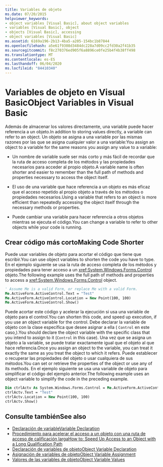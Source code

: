 ```yaml
---
title: Variables de objeto
ms.date: 07/20/2015
helpviewer_keywords:
- object variables [Visual Basic], about object variables
- variables [Visual Basic], object
- objects [Visual Basic], accessing
- object variables [Visual Basic]
ms.assetid: 6169a196-2b13-4ba5-a205-154bc1b87844
ms.openlocfilehash: a5e61f9308d3484dc228a7d09cc2fd30a2f41b35
ms.sourcegitcommit: f8c270376ed905f6a8896ce0fe25b4f4b38ff498
ms.translationtype: MT
ms.contentlocale: es-ES
ms.lasthandoff: 06/04/2020
ms.locfileid: "84410340"
---
```

# <a name="object-variables-in-visual-basic"></a><span data-ttu-id="5e542-102">Variables de objeto en Visual Basic</span><span class="sxs-lookup"><span data-stu-id="5e542-102">Object Variables in Visual Basic</span></span>

<span data-ttu-id="5e542-103">Además de almacenar los valores directamente, una variable puede hacer referencia a un objeto.</span><span class="sxs-lookup"><span data-stu-id="5e542-103">In addition to storing values directly, a variable can refer to an object.</span></span> <span data-ttu-id="5e542-104">Un objeto se asigna a una variable por las mismas razones por las que se asigna cualquier valor a una variable:</span><span class="sxs-lookup"><span data-stu-id="5e542-104">You assign an object to a variable for the same reasons you assign any value to a variable:</span></span>

- <span data-ttu-id="5e542-105">Un nombre de variable suele ser más corto y más fácil de recordar que la ruta de acceso completa de los métodos y las propiedades necesarios para acceder al propio objeto.</span><span class="sxs-lookup"><span data-stu-id="5e542-105">A variable name is often shorter and easier to remember than the full path of methods and properties necessary to access the object itself.</span></span>

- <span data-ttu-id="5e542-106">El uso de una variable que hace referencia a un objeto es más eficaz que el acceso repetido al propio objeto a través de los métodos o propiedades necesarios.</span><span class="sxs-lookup"><span data-stu-id="5e542-106">Using a variable that refers to an object is more efficient than repeatedly accessing the object itself through the necessary methods or properties.</span></span>

- <span data-ttu-id="5e542-107">Puede cambiar una variable para hacer referencia a otros objetos mientras se ejecuta el código.</span><span class="sxs-lookup"><span data-stu-id="5e542-107">You can change a variable to refer to other objects while your code is running.</span></span>

## <a name="making-code-shorter"></a><span data-ttu-id="5e542-108">Crear código más corto</span><span class="sxs-lookup"><span data-stu-id="5e542-108">Making Code Shorter</span></span>

<span data-ttu-id="5e542-109">Puede usar variables de objeto para acortar el código que tiene que escribir.</span><span class="sxs-lookup"><span data-stu-id="5e542-109">You can use object variables to shorten the code you have to type.</span></span> <span data-ttu-id="5e542-110">En el ejemplo siguiente se usa la ruta de acceso completa de los métodos y propiedades para tener acceso a un <xref:System.Windows.Forms.Control> objeto.</span><span class="sxs-lookup"><span data-stu-id="5e542-110">The following example uses the full path of methods and properties to access a <xref:System.Windows.Forms.Control> object.</span></span>

```vb
' Assume Me is a valid Form, or replace Me with a valid Form.
Me.ActiveForm.ActiveControl.Text = "Test"
Me.ActiveForm.ActiveControl.Location = New Point(100, 100)
Me.ActiveForm.ActiveControl.Show()
```

<span data-ttu-id="5e542-111">Puede acortar este código y acelerar la ejecución si usa una variable de objeto para el control.</span><span class="sxs-lookup"><span data-stu-id="5e542-111">You can shorten this code, and speed up execution, if you use an object variable for the control.</span></span> <span data-ttu-id="5e542-112">Debe declarar la variable de objeto con la clase específica que desee asignar a ella ( `Control` en este caso,).</span><span class="sxs-lookup"><span data-stu-id="5e542-112">You should declare the object variable with the specific class that you intend to assign to it (`Control` in this case).</span></span> <span data-ttu-id="5e542-113">Una vez que se asigna un objeto a la variable, se puede tratar exactamente igual que el objeto al que hace referencia.</span><span class="sxs-lookup"><span data-stu-id="5e542-113">Once you assign an object to the variable, you can treat it exactly the same as you treat the object to which it refers.</span></span> <span data-ttu-id="5e542-114">Puede establecer o recuperar las propiedades del objeto o usar cualquiera de sus métodos.</span><span class="sxs-lookup"><span data-stu-id="5e542-114">You can set or retrieve the properties of the object or use any of its methods.</span></span> <span data-ttu-id="5e542-115">En el ejemplo siguiente se usa una variable de objeto para simplificar el código del ejemplo anterior.</span><span class="sxs-lookup"><span data-stu-id="5e542-115">The following example uses an object variable to simplify the code in the preceding example.</span></span>

```vb
Dim ctrlActv As System.Windows.Forms.Control = Me.ActiveForm.ActiveControl
ctrlActv.Text = "Test"
ctrlActv.Location = New Point(100, 100)
ctrlActv.Show()
```

## <a name="see-also"></a><span data-ttu-id="5e542-116">Consulte también</span><span class="sxs-lookup"><span data-stu-id="5e542-116">See also</span></span>

- [<span data-ttu-id="5e542-117">Declaración de variable</span><span class="sxs-lookup"><span data-stu-id="5e542-117">Variable Declaration</span></span>](variable-declaration.md)
- [<span data-ttu-id="5e542-118">Procedimiento para acelerar el acceso a un objeto con una ruta de acceso de calificación larga</span><span class="sxs-lookup"><span data-stu-id="5e542-118">How to: Speed Up Access to an Object with a Long Qualification Path</span></span>](how-to-speed-up-access-to-an-object-with-a-long-qualification-path.md)
- [<span data-ttu-id="5e542-119">Declaración de variables de objeto</span><span class="sxs-lookup"><span data-stu-id="5e542-119">Object Variable Declaration</span></span>](object-variable-declaration.md)
- [<span data-ttu-id="5e542-120">Asignación de variables de objeto</span><span class="sxs-lookup"><span data-stu-id="5e542-120">Object Variable Assignment</span></span>](object-variable-assignment.md)
- [<span data-ttu-id="5e542-121">Valores de las variables de objeto</span><span class="sxs-lookup"><span data-stu-id="5e542-121">Object Variable Values</span></span>](object-variable-values.md)
